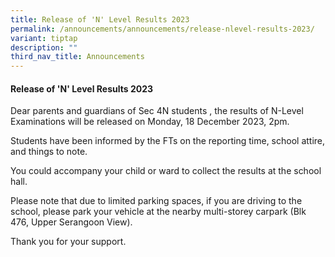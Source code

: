```yaml
---
title: Release of 'N' Level Results 2023
permalink: /announcements/announcements/release-nlevel-results-2023/
variant: tiptap
description: ""
third_nav_title: Announcements
---
```

<h4>Release of 'N' Level Results 2023</h4><p>Dear parents and guardians of Sec 4N students , the results of N-Level Examinations will be released on Monday, 18 December 2023, 2pm.</p><p>Students have been informed by the FTs on the reporting time, school attire, and things to note.</p><p>You could accompany your child or ward to collect the results at the school hall.</p><p>Please note that due to limited parking spaces, if you are driving to the school, please park your vehicle at the nearby multi-storey carpark (Blk 476, Upper Serangoon View).</p><p>Thank you for your support.</p><p><u>                                                                                                                      </u></p>